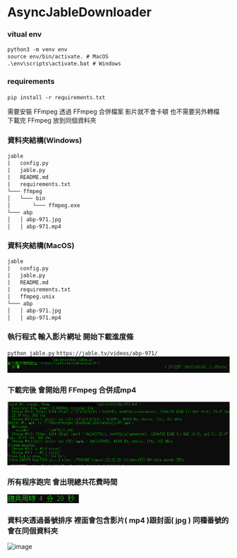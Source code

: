 # AsyncJableDownloader

### vitual env
```
python3 -m venv env
source env/bin/activate. # MacOS
.\env\scripts\activate.bat # Windows
```

### requirements
`pip install -r requirements.txt`

需要安裝 FFmpeg 透過 FFmpeg 合併檔案 影片就不會卡頓 也不需要另外轉檔 \
下載完 FFmpeg 放到同個資料夾 

### 資料夾結構(Windows)
```
jable
|   config.py
|   jable.py
|   README.md
|   requirements.txt
└─── ffmpeg
│   └─── bin
│       └─── ffmpeg.exe
└─── abp
│   │ abp-971.jpg
│   │ abp-971.mp4
```

### 資料夾結構(MacOS)
```
jable
|   config.py
|   jable.py
|   README.md
|   requirements.txt
|   ffmpeg.unix
└─── abp
│   │ abp-971.jpg
│   │ abp-971.mp4
```

### 執行程式 輸入影片網址 開始下載進度條
`python jable.py`
`https://jable.tv/videos/abp-971/`    
![image](https://github.com/w871203w/AsyncJableDownloader/blob/main/image/2.PNG)


### 下載完後 會開始用 FFmpeg 合併成mp4
![image](https://github.com/w871203w/AsyncJableDownloader/blob/main/image/3.PNG)


### 所有程序跑完 會出現總共花費時間
![image](https://github.com/w871203w/AsyncJableDownloader/blob/main/image/4.PNG)

### 資料夾透過番號排序 裡面會包含影片( mp4 )跟封面( jpg ) 同種番號的會在同個資料夾
![image]([https://](https://github.com/w871203w/AsyncJableDownloader/blob/main/image/1.PNG))
